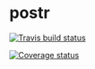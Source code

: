 # postr

[![Travis build status](https://travis-ci.org/josherrickson/postr.svg?branch=master)](https://travis-ci.org/josherrickson/postr)

[![Coverage status](https://codecov.io/gh/josherrickson/postr/branch/master/graph/badge.svg)](https://codecov.io/github/josherrickson/postr?branch=master)
